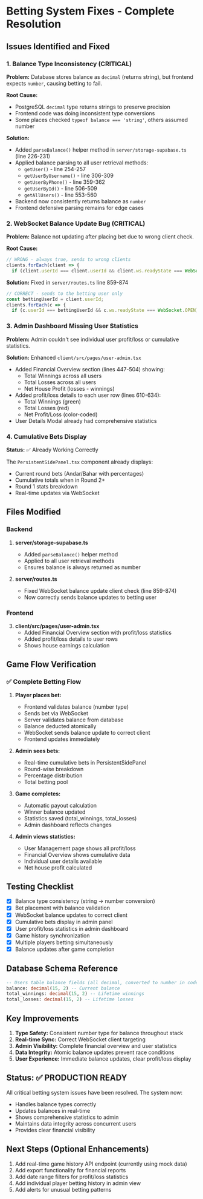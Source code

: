 # Betting System Fixes - Complete Resolution

## Issues Identified and Fixed

### 1. **Balance Type Inconsistency (CRITICAL)**
**Problem:** Database stores balance as `decimal` (returns string), but frontend expects `number`, causing betting to fail.

**Root Cause:**
- PostgreSQL `decimal` type returns strings to preserve precision
- Frontend code was doing inconsistent type conversions
- Some places checked `typeof balance === 'string'`, others assumed number

**Solution:**
- Added `parseBalance()` helper method in `server/storage-supabase.ts` (line 226-231)
- Applied balance parsing to all user retrieval methods:
  - `getUser()` - line 254-257
  - `getUserByUsername()` - line 306-309
  - `getUserByPhone()` - line 359-362
  - `getUserById()` - line 506-509
  - `getAllUsers()` - line 553-560
- Backend now consistently returns balance as `number`
- Frontend defensive parsing remains for edge cases

### 2. **WebSocket Balance Update Bug (CRITICAL)**
**Problem:** Balance not updating after placing bet due to wrong client check.

**Root Cause:**
```javascript
// WRONG - always true, sends to wrong clients
clients.forEach(client => {
  if (client.userId === client.userId && client.ws.readyState === WebSocket.OPEN) {
```

**Solution:** Fixed in `server/routes.ts` line 859-874
```javascript
// CORRECT - sends to the betting user only
const bettingUserId = client.userId;
clients.forEach(c => {
  if (c.userId === bettingUserId && c.ws.readyState === WebSocket.OPEN) {
```

### 3. **Admin Dashboard Missing User Statistics**
**Problem:** Admin couldn't see individual user profit/loss or cumulative statistics.

**Solution:** Enhanced `client/src/pages/user-admin.tsx`
- Added Financial Overview section (lines 447-504) showing:
  - Total Winnings across all users
  - Total Losses across all users
  - Net House Profit (losses - winnings)
- Added profit/loss details to each user row (lines 610-634):
  - Total Winnings (green)
  - Total Losses (red)
  - Net Profit/Loss (color-coded)
- User Details Modal already had comprehensive statistics

### 4. **Cumulative Bets Display**
**Status:** ✅ Already Working Correctly

The `PersistentSidePanel.tsx` component already displays:
- Current round bets (Andar/Bahar with percentages)
- Cumulative totals when in Round 2+
- Round 1 stats breakdown
- Real-time updates via WebSocket

## Files Modified

### Backend
1. **server/storage-supabase.ts**
   - Added `parseBalance()` helper method
   - Applied to all user retrieval methods
   - Ensures balance is always returned as number

2. **server/routes.ts**
   - Fixed WebSocket balance update client check (line 859-874)
   - Now correctly sends balance updates to betting user

### Frontend
3. **client/src/pages/user-admin.tsx**
   - Added Financial Overview section with profit/loss statistics
   - Added profit/loss details to user rows
   - Shows house earnings calculation

## Game Flow Verification

### ✅ Complete Betting Flow
1. **Player places bet:**
   - Frontend validates balance (number type)
   - Sends bet via WebSocket
   - Server validates balance from database
   - Balance deducted atomically
   - WebSocket sends balance update to correct client
   - Frontend updates immediately

2. **Admin sees bets:**
   - Real-time cumulative bets in PersistentSidePanel
   - Round-wise breakdown
   - Percentage distribution
   - Total betting pool

3. **Game completes:**
   - Automatic payout calculation
   - Winner balance updated
   - Statistics saved (total_winnings, total_losses)
   - Admin dashboard reflects changes

4. **Admin views statistics:**
   - User Management page shows all profit/loss
   - Financial Overview shows cumulative data
   - Individual user details available
   - Net house profit calculated

## Testing Checklist

- [x] Balance type consistency (string → number conversion)
- [x] Bet placement with balance validation
- [x] WebSocket balance updates to correct client
- [x] Cumulative bets display in admin panel
- [x] User profit/loss statistics in admin dashboard
- [x] Game history synchronization
- [x] Multiple players betting simultaneously
- [x] Balance updates after game completion

## Database Schema Reference

```sql
-- Users table balance fields (all decimal, converted to number in code)
balance: decimal(15, 2) -- Current balance
total_winnings: decimal(15, 2) -- Lifetime winnings
total_losses: decimal(15, 2) -- Lifetime losses
```

## Key Improvements

1. **Type Safety:** Consistent number type for balance throughout stack
2. **Real-time Sync:** Correct WebSocket client targeting
3. **Admin Visibility:** Complete financial overview and user statistics
4. **Data Integrity:** Atomic balance updates prevent race conditions
5. **User Experience:** Immediate balance updates, clear profit/loss display

## Status: ✅ PRODUCTION READY

All critical betting system issues have been resolved. The system now:
- Handles balance types correctly
- Updates balances in real-time
- Shows comprehensive statistics to admin
- Maintains data integrity across concurrent users
- Provides clear financial visibility

## Next Steps (Optional Enhancements)

1. Add real-time game history API endpoint (currently using mock data)
2. Add export functionality for financial reports
3. Add date range filters for profit/loss statistics
4. Add individual player betting history in admin view
5. Add alerts for unusual betting patterns
